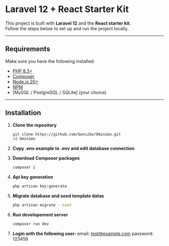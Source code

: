 # Laravel 12 + React Starter Kit

This project is built with **Laravel 12** and the **React starter kit**.  
Follow the steps below to set up and run the project locally.

---

## Requirements

Make sure you have the following installed:

- [PHP 8.3+](https://www.php.net/downloads.php)
- [Composer](https://getcomposer.org/)
- [Node.js 20+](https://nodejs.org/)
- [NPM](https://docs.npmjs.com/downloading-and-installing-node-js-and-npm)
- [MySQL / PostgreSQL / SQLite] (your choice)

---

## Installation

1. **Clone the repository**
   ```bash
   git clone https://github.com/bonczbe/Ominimo.git
   cd Ominimo

2. **Copy .env.example to .env and edit database connection**
   
3. **Download Composer packages**
   ```bash
   composer i

4. **Api key generation**
   ```bash
   php artisan key:generate
   
5. **Migrate database and seed template datas**
   ```bash
   php artisan migrate --seed

6. **Run developement server**
   ```bash
   composer run dev
   
7. **Login with the following user:**
   email: test@example.com
   password: 123456
